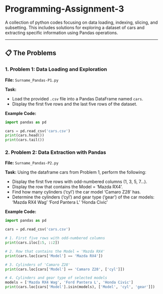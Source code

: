 # Programming-Assignment-3
A collection of python codes focusing on data loading, indexing, slicing, and subsetting. This includes solutions for exploring a dataset of cars and extracting specific information using Pandas operations.  

---

## 📋 The Problems  

### 1. Problem 1: Data Loading and Exploration  
**File:** `Surname_Pandas-P1.py`  

**Task:**  
- Load the provided `.csv` file into a Pandas DataFrame named `cars`.  
- Display the first five rows and the last five rows of the dataset.  

**Example Code:**  
```python
import pandas as pd  

cars = pd.read_csv('cars.csv')  
print(cars.head())  
print(cars.tail())
```

### 2. Problem 2: Data Extraction with Pandas
**File:** `Surname_Pandas-P2.py`

**Task:**
Using the dataframe cars from Problem 1, perform the following:
- Display the first five rows with odd-numbered columns (1, 3, 5, 7...).
- Display the row that contains the Model = ‘Mazda RX4’.
- Find how many cylinders (‘cyl’) the car model ‘Camaro Z28’ has.
- Determine the cylinders (‘cyl’) and gear type (‘gear’) of the car models:
  ‘Mazda RX4 Wag’
  ‘Ford Pantera L’
  ‘Honda Civic’

**Example Code:**
```python
import pandas as pd  

cars = pd.read_csv('cars.csv')  

# 1. First five rows with odd-numbered columns
print(cars.iloc[:5, ::2])  

# 2. Row that contains the Model = 'Mazda RX4'
print(cars.loc[cars['Model'] == 'Mazda RX4'])  

# 3. Cylinders of 'Camaro Z28'
print(cars.loc[cars['Model'] == 'Camaro Z28', ['cyl']])  

# 4. Cylinders and gear type of selected models
models = ['Mazda RX4 Wag', 'Ford Pantera L', 'Honda Civic']  
print(cars.loc[cars['Model'].isin(models), ['Model', 'cyl', 'gear']])
```

